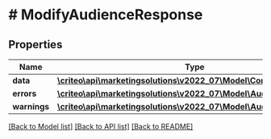 # # ModifyAudienceResponse

## Properties

Name | Type | Description | Notes
------------ | ------------- | ------------- | -------------
**data** | [**\criteo\api\marketingsolutions\v2022_07\Model\ContactlistOperation**](ContactlistOperation.md) |  |
**errors** | [**\criteo\api\marketingsolutions\v2022_07\Model\AudienceError[]**](AudienceError.md) |  |
**warnings** | [**\criteo\api\marketingsolutions\v2022_07\Model\AudienceWarning[]**](AudienceWarning.md) |  |

[[Back to Model list]](../../README.md#models) [[Back to API list]](../../README.md#endpoints) [[Back to README]](../../README.md)
